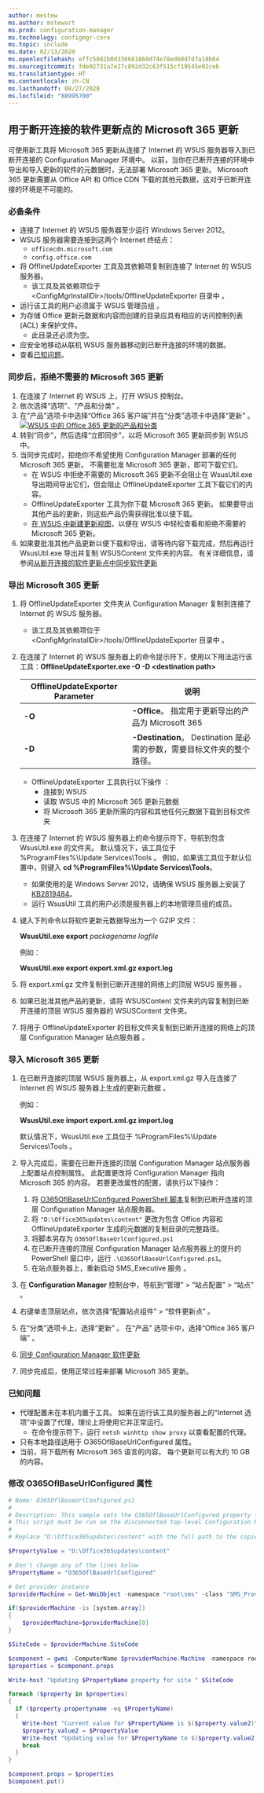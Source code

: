 ```yaml
---
author: mestew
ms.author: mstewart
ms.prod: configuration-manager
ms.technology: configmgr-core
ms.topic: include
ms.date: 02/13/2020
ms.openlocfilehash: effc5082b0d336681860d74e78ed60d7d7a18b64
ms.sourcegitcommit: fde92731a7e27c892d32c63f515cf19545e02ceb
ms.translationtype: HT
ms.contentlocale: zh-CN
ms.lasthandoff: 08/27/2020
ms.locfileid: "88995700"
---
```

## <a name="microsoft-365-updates-for-disconnected-software-update-points"></a><a name="bkmk_O365"></a> 用于断开连接的软件更新点的 Microsoft 365 更新
<!--4065163-->
可使用新工具将 Microsoft 365 更新从连接了 Internet 的 WSUS 服务器导入到已断开连接的 Configuration Manager 环境中。 以前，当你在已断开连接的环境中导出和导入更新的软件的元数据时，无法部署 Microsoft 365 更新。 Microsoft 365 更新需要从 Office API 和 Office CDN 下载的其他元数据，这对于已断开连接的环境是不可能的。

### <a name="prerequisites"></a>必备条件

- 连接了 Internet 的 WSUS 服务器至少运行 Windows Server 2012。
- WSUS 服务器需要连接到这两个 Internet 终结点：
   - `officecdn.microsoft.com`
   - `config.office.com`
- 将 OfflineUpdateExporter 工具及其依赖项复制到连接了 Internet 的 WSUS 服务器。
  - 该工具及其依赖项位于 &lt;ConfigMgrInstallDir>/tools/OfflineUpdateExporter 目录中  。
- 运行该工具的用户必须属于 WSUS 管理员组  。
- 为存储 Office 更新元数据和内容而创建的目录应具有相应的访问控制列表 (ACL) 来保护文件。
    - 此目录还必须为空。
- 应安全地移动从联机 WSUS 服务器移动到已断开连接的环境的数据。
- 查看[已知问题](#bkmk_O365_ki)。

### <a name="synchronize-then-decline-unneeded-microsoft-365-updates"></a>同步后，拒绝不需要的 Microsoft 365 更新

1. 在连接了 Internet 的 WSUS 上，打开 WSUS 控制台。
1. 依次选择“选项”、“产品和分类”   。
1. 在“产品”选项卡中选择“Office 365 客户端”并在“分类”选项卡中选择“更新”     。[![WSUS 中的 Office 365 更新的产品和分类](../../media/4065163-o365-updates-product-classification.png)](../../media/4065163-o365-updates-product-classification.png#lightbox)
1. 转到“同步”，然后选择“立即同步”，以将 Microsoft 365 更新同步到 WSUS 中。
1. 当同步完成时，拒绝你不希望使用 Configuration Manager 部署的任何 Microsoft 365 更新。 不需要批准 Microsoft 365 更新，即可下载它们。  
   - 在 WSUS 中拒绝不需要的 Microsoft 365 更新不会阻止在 WsusUtil.exe 导出期间导出它们，但会阻止 OfflineUpdateExporter 工具下载它们的内容。
   - OfflineUpdateExporter 工具为你下载 Microsoft 365 更新。 如果要导出其他产品的更新，则这些产品仍需获得批准以便下载。
    - [在 WSUS 中新建更新视图](https://docs.microsoft.com/windows-server/administration/windows-server-update-services/manage/viewing-and-managing-updates#to-create-a-new-update-view-on-wsus)，以便在 WSUS 中轻松查看和拒绝不需要的 Microsoft 365 更新。
1. 如果要批准其他产品更新以便下载和导出，请等待内容下载完成，然后再运行 WsusUtil.exe 导出并复制 WSUSContent 文件夹的内容。 有关详细信息，请参阅[从断开连接的软件更新点中同步软件更新](../../../../../sum/get-started/synchronize-software-updates-disconnected.md)

### <a name="exporting-the-microsoft-365-updates"></a>导出 Microsoft 365 更新

1. 将 OfflineUpdateExporter 文件夹从 Configuration Manager 复制到连接了 Internet 的 WSUS 服务器。
    - 该工具及其依赖项位于 &lt;ConfigMgrInstallDir>/tools/OfflineUpdateExporter 目录中  。
1. 在连接了 Internet 的 WSUS 服务器上的命令提示符下，使用以下用法运行该工具：**OfflineUpdateExporter.exe -O -D &lt;destination path>**

   |OfflineUpdateExporter Parameter|说明|
   |---|---|
   |**-O**|  **-Office**。 指定用于更新导出的产品为 Microsoft 365|
   |**-D**|**-Destination**。 Destination 是必需的参数，需要目标文件夹的整个路径。|

   - OfflineUpdateExporter 工具执行以下操作  ：
      - 连接到 WSUS
      - 读取 WSUS 中的 Microsoft 365 更新元数据
      - 将 Microsoft 365 更新所需的内容和其他任何元数据下载到目标文件夹

1. 在连接了 Internet 的 WSUS 服务器上的命令提示符下，导航到包含 WsusUtil.exe 的文件夹。 默认情况下，该工具位于 %ProgramFiles%\Update Services\Tools  。 例如，如果该工具位于默认位置中，则键入 **cd %ProgramFiles%\Update Services\Tools**。
   - 如果使用的是 Windows Server 2012，请确保 WSUS 服务器上安装了 [KB2819484](https://support.microsoft.com/help/2819484/cab-file-that-is-exported-by-using-the-wsusutil-exe-command-is-display)。
   - 运行 WsusUtil 工具的用户必须是服务器上的本地管理员组的成员。

1. 键入下列命令以将软件更新元数据导出为一个 GZIP 文件：  

    **WsusUtil.exe export**  *packagename*  *logfile*  

    例如：  

    **WsusUtil.exe export export.xml.gz export.log**

1. 将 export.xml.gz 文件复制到已断开连接的网络上的顶层 WSUS 服务器  。
1. 如果已批准其他产品的更新，请将 WSUSContent 文件夹的内容复制到已断开连接的顶层 WSUS 服务器的 WSUSContent 文件夹。
1. 将用于 OfflineUpdateExporter 的目标文件夹复制到已断开连接的网络上的顶层 Configuration Manager 站点服务器  。

### <a name="import-the-microsoft-365-updates"></a>导入 Microsoft 365 更新

1. 在已断开连接的顶层 WSUS 服务器上，从 export.xml.gz 导入在连接了 Internet 的 WSUS 服务器上生成的更新元数据  。
   
    例如：  

    **WsusUtil.exe import export.xml.gz import.log**
    
    默认情况下，WsusUtil.exe 工具位于 %ProgramFiles%\Update Services\Tools  。

1. 导入完成后，需要在已断开连接的顶层 Configuration Manager 站点服务器上配置站点控制属性。 此配置更改将 Configuration Manager 指向 Microsoft 365 的内容。 若要更改属性的配置，请执行以下操作：
   1. 将 [O365OflBaseUrlConfigured PowerShell 脚本](#bkmk_o365_script)复制到已断开连接的顶层 Configuration Manager 站点服务器。
   1. 将 `"D:\Office365updates\content"` 更改为包含 Office 内容和 OfflineUpdateExporter 生成的元数据的复制目录的完整路径。
   1. 将脚本另存为 `O365OflBaseUrlConfigured.ps1`
   1. 在已断开连接的顶层 Configuration Manager 站点服务器上的提升的 PowerShell 窗口中，运行 `.\O365OflBaseUrlConfigured.ps1`。
   1. 在站点服务器上，重新启动 SMS_Executive 服务  。
1. 在 **Configuration Manager** 控制台中，导航到“管理”   > “站点配置”   > “站点”  。
1. 右键单击顶层站点，依次选择“配置站点组件” > “软件更新点”   。
1. 在“分类”选项卡上，选择“更新”   。 在“产品”  选项卡中，选择“Office 365 客户端”  。
1. [同步 Configuration Manager 软件更新](../../../../../sum/get-started/synchronize-software-updates.md#manually-start-software-updates-synchronization)
1. 同步完成后，使用正常过程来部署 Microsoft 365 更新。

### <a name="known-issues"></a><a name="bkmk_O365_ki"></a> 已知问题

- 代理配置未在本机内置于工具。 如果在运行该工具的服务器上的“Internet 选项”中设置了代理，理论上将使用它并正常运行。
   - 在命令提示符下，运行 `netsh winhttp show proxy` 以查看配置的代理。
- 只有本地路径适用于 O365OflBaseUrlConfigured 属性。
- 当前，将下载所有 Microsoft 365 语言的内容。 每个更新可以有大约 10 GB 的内容。

### <a name="modify-o365oflbaseurlconfigured-property"></a><a name="bkmk_o365_script"></a> 修改 O365OflBaseUrlConfigured 属性

```powershell
# Name: O365OflBaseUrlConfigured.ps1
#
# Description: This sample sets the O365OflBaseUrlConfigured property for the SMS_WSUS_CONFIGURATION_MANAGER component on the top-level site.
# This script must be run on the disconnected top-level Configuration Manager site server
#
# Replace "D:\Office365updates\content" with the full path to the copied directory containing all the Office metadata and content generated by the OfflineUpdateExporter tool.

$PropertyValue = "D:\Office365updates\content"

# Don't change any of the lines below
$PropertyName = "O365OflBaseUrlConfigured"

# Get provider instance
$providerMachine = Get-WmiObject -namespace "root\sms" -class "SMS_ProviderLocation"

if($providerMachine -is [system.array])
{
    $providerMachine=$providerMachine[0]
}

$SiteCode = $providerMachine.SiteCode

$component = gwmi -ComputerName $providerMachine.Machine -namespace root\sms\site_$SiteCode -query 'select comp.* from sms_sci_component comp join SMS_SCI_SiteDefinition sdef on sdef.SiteCode=comp.SiteCode where sdef.ParentSiteCode="" and comp.componentname="SMS_WSUS_CONFIGURATION_MANAGER"'
$properties = $component.props

Write-host "Updating $PropertyName property for site " $SiteCode

foreach ($property in $properties)
{
  if ($property.propertyname -eq $PropertyName) 
  {
    Write-host "Current value for $PropertyName is $($property.value2)"
    $property.value2 = $PropertyValue
    Write-host "Updating value for $PropertyName to $($property.value2)"
    break
  }
}

$component.props = $properties
$component.put()
```